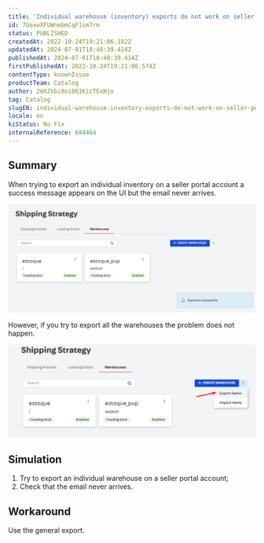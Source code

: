 ```yaml
---
title: 'Individual warehouse (inventory) exports do not work on seller portal accounts'
id: 7GoxwXFUWnebmCqF1sm7rm
status: PUBLISHED
createdAt: 2022-10-24T19:21:06.182Z
updatedAt: 2024-07-01T18:48:39.414Z
publishedAt: 2024-07-01T18:48:39.414Z
firstPublishedAt: 2022-10-24T19:21:06.574Z
contentType: knownIssue
productTeam: Catalog
author: 2mXZkbi0oi061KicTExNjo
tag: Catalog
slugEN: individual-warehouse-inventory-exports-do-not-work-on-seller-portal-accounts
locale: en
kiStatus: No Fix
internalReference: 684464
---
```


## Summary



When trying to export an individual inventory on a seller portal account a success message appears on the UI but the email never arrives.

 ![](https://raw.githubusercontent.com/vtexdocs/help-center-content/refs/heads/main/docs/en/known-issues/Catalog/individual-warehouse-inventory-exports-do-not-work-on-seller-portal-accounts_1.png)

However, if you try to export all the warehouses the problem does not happen.

 ![](https://raw.githubusercontent.com/vtexdocs/help-center-content/refs/heads/main/docs/en/known-issues/Catalog/individual-warehouse-inventory-exports-do-not-work-on-seller-portal-accounts_2.png)



## Simulation



1. Try to export an individual warehouse on a seller portal account;
2. Check that the email never arrives.



## Workaround


Use the general export.

